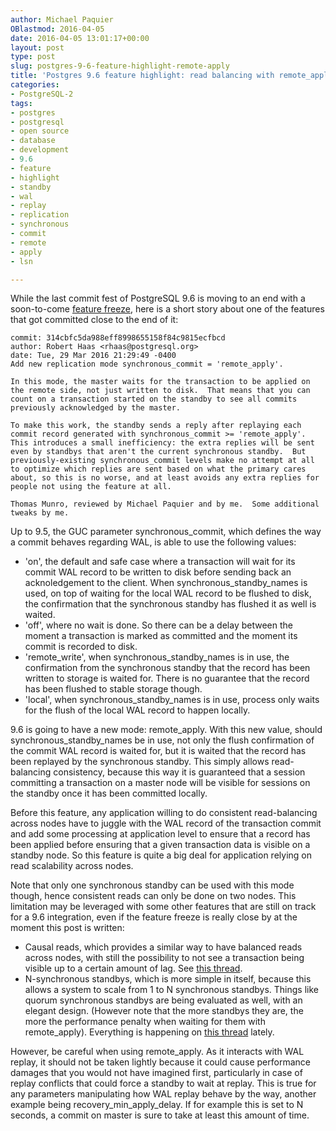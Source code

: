 ```yaml
---
author: Michael Paquier
OBlastmod: 2016-04-05
date: 2016-04-05 13:01:17+00:00
layout: post
type: post
slug: postgres-9-6-feature-highlight-remote-apply
title: 'Postgres 9.6 feature highlight: read balancing with remote_apply'
categories:
- PostgreSQL-2
tags:
- postgres
- postgresql
- open source
- database
- development
- 9.6
- feature
- highlight
- standby
- wal
- replay
- replication
- synchronous
- commit
- remote
- apply
- lsn

---
```


While the last commit fest of PostgreSQL 9.6 is moving to an end with a
soon-to-come [feature freeze](http://www.postgresql.org/message-id/CA+TgmoY56w5FOzeEo+i48qehL+BsVTwy-Q1M0xjUhUCwgGW7-Q@mail.gmail.com),
here is a short story about one of the features that got committed close
to the end of it:

    commit: 314cbfc5da988eff8998655158f84c9815ecfbcd
    author: Robert Haas <rhaas@postgresql.org>
    date: Tue, 29 Mar 2016 21:29:49 -0400
    Add new replication mode synchronous_commit = 'remote_apply'.

    In this mode, the master waits for the transaction to be applied on
    the remote side, not just written to disk.  That means that you can
    count on a transaction started on the standby to see all commits
    previously acknowledged by the master.

    To make this work, the standby sends a reply after replaying each
    commit record generated with synchronous_commit >= 'remote_apply'.
    This introduces a small inefficiency: the extra replies will be sent
    even by standbys that aren't the current synchronous standby.  But
    previously-existing synchronous_commit levels make no attempt at all
    to optimize which replies are sent based on what the primary cares
    about, so this is no worse, and at least avoids any extra replies for
    people not using the feature at all.

    Thomas Munro, reviewed by Michael Paquier and by me.  Some additional
    tweaks by me.

Up to 9.5, the GUC parameter synchronous\_commit, which defines the way a
commit behaves regarding WAL, is able to use the following values:

  * 'on', the default and safe case where a transaction will wait for its
  commit WAL record to be written to disk before sending back an acknoledgement
  to the client. When synchronous\_standby\_names is used, on top of waiting
  for the local WAL record to be flushed to disk, the confirmation that the
  synchronous standby has flushed it as well is waited.
  * 'off', where no wait is done. So there can be a delay between the moment
  a transaction is marked as committed and the moment its commit is recorded
  to disk.
  * 'remote_write', when synchronous\_standby\_names is in use, the
  confirmation from the synchronous standby that the record has been written
  to storage is waited for. There is no guarantee that the record has been
  flushed to stable storage though.
  * 'local', when synchronous\_standby\_names is in use, process only
  waits for the flush of the local WAL record to happen locally.

9.6 is going to have a new mode: remote\_apply. With this new value, should
synchronous\_standby\_names be in use, not only the flush confirmation of the
commit WAL record is waited for, but it is waited that the record has been
replayed by the synchronous standby. This simply allows read-balancing
consistency, because this way it is guaranteed that a session committing
a transaction on a master node will be visible for sessions on the standby
once it has been committed locally.

Before this feature, any application willing to do consistent read-balancing
across nodes have to juggle with the WAL record of the transaction commit and
add some processing at application level to ensure that a record has been
applied before ensuring that a given transaction data is visible on a
standby node. So this feature is quite a big deal for application relying on
read scalability across nodes.

Note that only one synchronous standby can be used with this mode though,
hence consistent reads can only be done on two nodes. This limitation
may be leveraged with some other features that are still on track for a 9.6
integration, even if the feature freeze is really close by at the moment
this post is written:

  * Causal reads, which provides a similar way to have balanced reads across
  nodes, with still the possibility to not see a transaction being visible
  up to a certain amount of lag. See [this thread](CAEepm=0n_OxB2_pNntXND6aD85v5PvADeUY8eZjv9CBLk=zNXA@mail.gmail.com).
  * N-synchronous standbys, which is more simple in itself, because this
  allows a system to scale from 1 to N synchronous standbys. Things like
  quorum synchronous standbys are being evaluated as well, with an elegant
  design. (However note that the more standbys they are, the more the
  performance penalty when waiting for them with remote\_apply). Everything
  is happening on [this thread](http://www.postgresql.org/message-id/CAB7nPqSJgDLLsVk_Et-O=NBfJNqx3GbHszCYGvuTLRxHaZV3xQ@mail.gmail.com)
  lately.

However, be careful when using remote\_apply. As it interacts with WAL
replay, it should not be taken lightly because it could cause performance
damages that you would not have imagined first, particularly in case of
replay conflicts that could force a standby to wait at replay. This is true
for any parameters manipulating how WAL replay behave by the way, another
example being recovery\_min\_apply\_delay. If for example this is set to
N seconds, a commit on master is sure to take at least this amount of
time.
